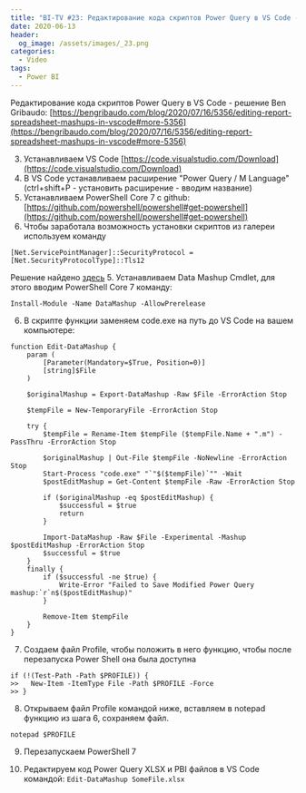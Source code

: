 ```yaml
---
title: "BI-TV #23: Редактирование кода скриптов Power Query в VS Code - решение Ben Gribaudo"
date: 2020-06-13
header:
  og_image: /assets/images/_23.png
categories:
  - Video
tags:
  - Power BI
---
```

Редактирование кода скриптов Power Query в VS Code - решение Ben Gribaudo:
[https://bengribaudo.com/blog/2020/07/16/5356/editing-report-spreadsheet-mashups-in-vscode#more-5356](https://bengribaudo.com/blog/2020/07/16/5356/editing-report-spreadsheet-mashups-in-vscode#more-5356)

3. Устанавливаем VS Code [https://code.visualstudio.com/Download](https://code.visualstudio.com/Download)
4. В VS Code устанавливаем расширение "Power Query / M Language" (ctrl+shift+P - установить расширение - вводим название)
1. Устанавливаем PowerShell Core 7 c github: [https://github.com/powershell/powershell#get-powershell](https://github.com/powershell/powershell#get-powershell)
2. Чтобы заработала возможность установки скриптов из галереи используем команду 
```
[Net.ServicePointManager]::SecurityProtocol = [Net.SecurityProtocolType]::Tls12
```
Решение найдено [здесь](https://www.myerrorsandmysolutions.com/unable-to-resolve-package-source-https-www-powershellgallery-com-api-v2/)
5. Устанавливаем Data Mashup Cmdlet, для этого вводим PowerShell Core 7 команду: 
```
Install-Module -Name DataMashup -AllowPrerelease
```
6. В скрипте функции заменяем code.exe на путь до VS Code на вашем компьютере:
```
function Edit-DataMashup {
    param (
        [Parameter(Mandatory=$True, Position=0)]
        [string]$File
    )
   
    $originalMashup = Export-DataMashup -Raw $File -ErrorAction Stop
       
    $tempFile = New-TemporaryFile -ErrorAction Stop
       
    try {
        $tempFile = Rename-Item $tempFile ($tempFile.Name + ".m") -PassThru -ErrorAction Stop
   
        $originalMashup | Out-File $tempFile -NoNewline -ErrorAction Stop
        Start-Process "code.exe" "`"$($tempFile)`"" -Wait 
        $postEditMashup = Get-Content $tempFile -Raw -ErrorAction Stop
           
        if ($originalMashup -eq $postEditMashup) { 
            $successful = $true
            return
        }
           
        Import-DataMashup -Raw $File -Experimental -Mashup $postEditMashup -ErrorAction Stop
        $successful = $true
    }   
    finally {
        if ($successful -ne $true) {
            Write-Error "Failed to Save Modified Power Query mashup:`r`n$($postEditMashup)"
        }
      
        Remove-Item $tempFile
    }
}
```
7. Создаем файл Profile, чтобы положить в него функцию, чтобы после перезапуска Power Shell она была доступна
```
if (!(Test-Path -Path $PROFILE)) {
>>   New-Item -ItemType File -Path $PROFILE -Force
>> }
```
8. Открываем файл Profile командой ниже, вставляем в notepad функцию из шага 6, сохраняем файл.
```
notepad $PROFILE
```
9. Перезапускаем PowerShell 7

10. Редактируем код Power Query XLSX и PBI файлов в VS Code командой:
```Edit-DataMashup SomeFile.xlsx```



<!--
<style>.embed-container { position: relative; padding-bottom: 56.25%; height: 0; overflow: hidden; max-width: 100%; } .embed-container iframe, .embed-container object, .embed-container embed { position: absolute; top: 0; left: 0; width: 100%; height: 100%; }</style><div class='embed-container'><iframe src='https://www.youtube.com/embed/ShOfVylvAbM' frameborder='0' allowfullscreen></iframe></div>
-->